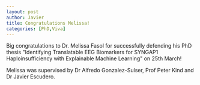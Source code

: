 ```yaml
---
layout: post
author: Javier
title: Congratulations Melissa!
categories: [PhD,Viva]
---
```


Big congratulations to Dr. Melissa Fasol for successfully defending his PhD thesis "Identifying Translatable EEG Biomarkers for SYNGAP1 Haploinsufficiency with Explainable Machine Learning" on 25th March!

Melissa was supervised by Dr Alfredo Gonzalez-Sulser, Prof Peter Kind and Dr Javier Escudero.
